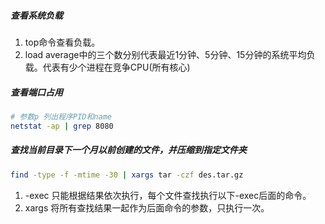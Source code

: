 ##### 查看系统负载

1. top命令查看负载。
2. load average中的三个数分别代表最近1分钟、5分钟、15分钟的系统平均负载。代表有少个进程在竞争CPU(所有核心)

##### 查看端口占用

```bash
# 参数p 列出程序PID和name
netstat -ap | grep 8080
```

##### 查找当前目录下一个月以前创建的文件，并压缩到指定文件夹

```bash
find -type -f -mtime -30 | xargs tar -czf des.tar.gz
```

1. -exec 只能根据结果依次执行，每个文件查找执行以下-exec后面的命令。
2. xargs 将所有查找结果一起作为后面命令的参数，只执行一次。